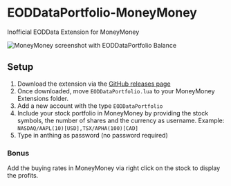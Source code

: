# EODDataPortfolio-MoneyMoney
Inofficial EODData  Extension for MoneyMoney

![MoneyMoney screenshot with EODDataPortfolio Balance](screens/EODDataPortfolio-screen.png)

## Setup

1. Download the extension via the [GitHub releases page](https://github.com/conradreisch/EODDataPortfolio-MoneyMoney/releases/tag/v1.0)
2. Once downloaded, move `EODDataPortfolio.lua` to your MoneyMoney Extensions folder.
3. Add a new account with the type `EODDataPortfolio`
4. Include your stock portfolio in MoneyMoney by providing the stock symbols, the number of shares and the currency as username. Example: `NASDAQ/AAPL(10)[USD],TSX/APHA(100)[CAD]`
5. Type in anthing as password (no password required)

### Bonus
Add the buying rates in MoneyMoney via right click on the stock to display the profits.
